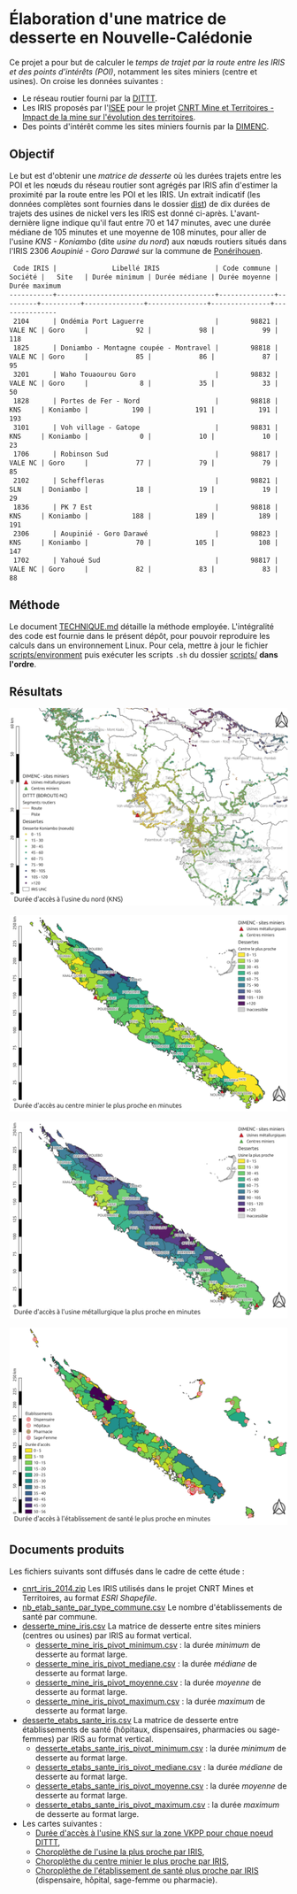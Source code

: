 # Élaboration d'une matrice de desserte en Nouvelle-Calédonie

Ce projet a pour but de calculer le _temps de trajet par la route entre les IRIS et des points d'intérêts (POI)_, notamment les sites miniers (centre et usines).
On croise les données suivantes :

- Le réseau routier fourni par la [DITTT](https://dittt.gouv.nc/).
- Les IRIS proposés par l'[ISEE](https://www.isee.nc) pour le projet [CNRT Mine et Territoires - Impact de la mine sur l'évolution des territoires](https://cnrt.nc/mine-et-territoire/).
- Des points d'intérêt comme les sites miniers fournis par la [DIMENC](https://dimenc.gouv.nc/).

## Objectif

Le but est d'obtenir une _matrice de desserte_ où les durées trajets entre les POI et les nœuds du réseau routier sont agrégés par IRIS afin d'estimer la proximité par la route entre les POI et les IRIS.
Un extrait indicatif (les données complètes sont fournies dans le dossier [dist](dist/)) de dix durées de trajets des usines de nickel vers les IRIS est donné ci-après.
L'avant-dernière ligne indique qu'il faut entre 70 et 147 minutes, avec une durée médiane de 105 minutes et une moyenne de 108 minutes, pour aller de l'usine _KNS - Koniambo_ (dite _usine du nord_) aux nœuds routiers situés dans l'IRIS 2306 _Aoupinié - Goro Darawé_ sur la commune de [Ponérihouen](https://fr.wikipedia.org/wiki/Pon%C3%A9rihouen).

```raw
 Code IRIS |              Libellé IRIS              | Code commune | Société |   Site   | Durée minimum | Durée médiane | Durée moyenne | Durée maximum 
-----------+----------------------------------------+--------------+---------+----------+---------------+---------------+---------------+---------------
 2104      | Ondémia Port Laguerre                  |        98821 | VALE NC | Goro     |            92 |            98 |            99 |           118
 1825      | Doniambo - Montagne coupée - Montravel |        98818 | VALE NC | Goro     |            85 |            86 |            87 |            95
 3201      | Waho Touaourou Goro                    |        98832 | VALE NC | Goro     |             8 |            35 |            33 |            50
 1828      | Portes de Fer - Nord                   |        98818 | KNS     | Koniambo |           190 |           191 |           191 |           193
 3101      | Voh village - Gatope                   |        98831 | KNS     | Koniambo |             0 |            10 |            10 |            23
 1706      | Robinson Sud                           |        98817 | VALE NC | Goro     |            77 |            79 |            79 |            85
 2102      | Scheffleras                            |        98821 | SLN     | Doniambo |            18 |            19 |            19 |            29
 1836      | PK 7 Est                               |        98818 | KNS     | Koniambo |           188 |           189 |           189 |           191
 2306      | Aoupinié - Goro Darawé                 |        98823 | KNS     | Koniambo |            70 |           105 |           108 |           147
 1702      | Yahoué Sud                             |        98817 | VALE NC | Goro     |            82 |            83 |            83 |            88
```

## Méthode

Le document [TECHNIQUE.md](TECHNIQUE.md) détaille la méthode employée.
L'intégralité des code est fournie dans le présent dépôt, pour pouvoir reproduire les calculs dans un environnement Linux.
Pour cela, mettre à jour le fichier [scripts/environment](scripts/environment) puis exécuter les scripts `.sh` du dossier [scripts/](scripts/) **dans l'ordre**.

## Résultats

![Distance à l'usine KNS](dist/Export_QGIS_distance_usine_VKPP.jpg)

![Distance au centre minier le plus proche en minutes](dist/Export_QGIS_distance_centre_le_plus_proche.jpg)

![Distance à l'usine métallurgique minier la plus proche en minutes](dist/Export_QGIS_distance_usine_la_plus_proche.jpg)

![Distance à l'établissement de santé le plus proche en minutes](dist/Export_QGIS_distance_etablissement_le_plus_proche.jpg)

## Documents produits

Les fichiers suivants sont diffusés dans le cadre de cette étude :

- [cnrt_iris_2014.zip](dist/cnrt_iris_2014.zip) Les IRIS utilisés dans le projet CNRT Mines et Territoires, au format _ESRI Shapefile_.
- [nb_etab_sante_par_type_commune.csv](dist/nb_etab_sante_par_type_commune.csv) Le nombre d'établissements de santé par commune.
- [desserte_mine_iris.csv](dist/desserte_mine_iris.csv) La matrice de desserte entre sites miniers (centres ou usines) par IRIS au format vertical.
  - [desserte_mine_iris_pivot_minimum.csv](dist/desserte_mine_iris_pivot_minimum.csv) : la durée _minimum_ de desserte au format large.
  - [desserte_mine_iris_pivot_mediane.csv](dist/desserte_mine_iris_pivot_mediane.csv) : la durée _médiane_ de desserte au format large.
  - [desserte_mine_iris_pivot_moyenne.csv](dist/desserte_mine_iris_pivot_moyenne.csv) : la durée _moyenne_ de desserte au format large.
  - [desserte_mine_iris_pivot_maximum.csv](dist/desserte_mine_iris_pivot_maximum.csv) : la durée _maximum_ de desserte au format large.
- [desserte_etabs_sante_iris.csv](dist/desserte_etabs_sante_iris.csv) La matrice de desserte entre établissements de santé (hôpitaux, dispensaires, pharmacies ou sage-femmes) par IRIS au format vertical.
  - [desserte_etabs_sante_iris_pivot_minimum.csv](dist/desserte_etabs_sante_iris_pivot_minimum.csv) : la durée _minimum_ de desserte au format large.
  - [desserte_etabs_sante_iris_pivot_mediane.csv](dist/desserte_etabs_sante_iris_pivot_mediane.csv) : la durée _médiane_ de desserte au format large.
  - [desserte_etabs_sante_iris_pivot_moyenne.csv](dist/desserte_etabs_sante_iris_pivot_moyenne.csv) : la durée _moyenne_ de desserte au format large.
  - [desserte_etabs_sante_iris_pivot_maximum.csv](dist/desserte_etabs_sante_iris_pivot_maximum.csv) : la durée _maximum_ de desserte au format large.
- Les cartes suivantes :
  - [Durée d'accès à l'usine KNS sur la zone VKPP pour chque noeud DITTT](dist/Export_QGIS_distance_usine_VKPP.jpg),
  - [Choroplèthe de l'usine la plus proche par IRIS](dist/Export_QGIS_distance_usine_la_plus_proche.jpg),
  - [Choroplèthe du centre minier le plus proche par IRIS](dist/Export_QGIS_distance_centre_le_plus_proche.jpg),
  - [Choroplèthe de l'établissement de santé plus proche par IRIS](dist/Export_QGIS_distance_etablissement_le_plus_proche.jpg) (dispensaire, hôpital, sage-femme ou pharmacie).
